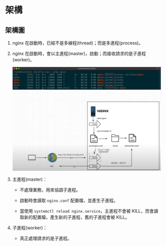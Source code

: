 # 架構

## 架構圖

1. nginx 在啟動時，已經不是多線程(thread)；而是多進程(process)。

2. nginx 在啟動時，會以主進程(master)，啟動；而接收請求的是子進程(worker)。

    <img src='../_image/Snipaste_2024-06-28_09-39-30.png'>

    <br/>

    <img src='../_image/Snipaste_2024-06-28_09-42-52.png'>

    <br/>

3. 主進程(master)：
    * 不處理業務，用來協調子進程。

    * 啟動時會讀取 `nginx.conf` 配置檔，並產生子進程。
    
    * 當使用 `systemctl reload nginx.service`，主進程不會被 KILL，而會讀取新的配置檔，產生新的子進程，舊的子進程會被 KILL。

4. 子進程(worker)：

    * 真正處理請求的是子進程。



